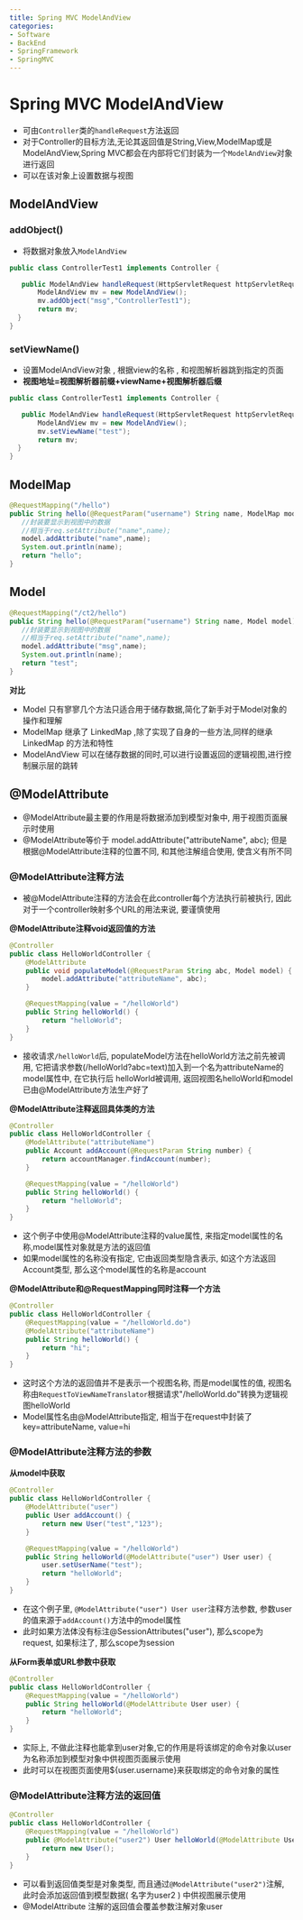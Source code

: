 ```yaml
---
title: Spring MVC ModelAndView
categories:
- Software
- BackEnd
- SpringFramework
- SpringMVC
---
```

# Spring MVC ModelAndView

- 可由`Controller`类的`handleRequest`方法返回
- 对于Controller的目标方法,无论其返回值是String,View,ModelMap或是ModelAndView,Spring MVC都会在内部将它们封装为一个`ModelAndView`对象进行返回
- 可以在该对象上设置数据与视图

## ModelAndView

### addObject()

- 将数据对象放入`ModelAndView`

```java
public class ControllerTest1 implements Controller {

   public ModelAndView handleRequest(HttpServletRequest httpServletRequest, HttpServletResponse httpServletResponse) throws Exception {
       ModelAndView mv = new ModelAndView();
       mv.addObject("msg","ControllerTest1");
       return mv;
  }
}
```

### setViewName()

- 设置ModelAndView对象 , 根据view的名称 , 和视图解析器跳到指定的页面
- **视图地址=视图解析器前缀+viewName+视图解析器后缀**

```java
public class ControllerTest1 implements Controller {

   public ModelAndView handleRequest(HttpServletRequest httpServletRequest, HttpServletResponse httpServletResponse) throws Exception {
       ModelAndView mv = new ModelAndView();
       mv.setViewName("test");
       return mv;
  }
}
```

## ModelMap

```java
@RequestMapping("/hello")
public String hello(@RequestParam("username") String name, ModelMap model){
   //封装要显示到视图中的数据
   //相当于req.setAttribute("name",name);
   model.addAttribute("name",name);
   System.out.println(name);
   return "hello";
}
```

## Model

```java
@RequestMapping("/ct2/hello")
public String hello(@RequestParam("username") String name, Model model){
   //封装要显示到视图中的数据
   //相当于req.setAttribute("name",name);
   model.addAttribute("msg",name);
   System.out.println(name);
   return "test";
}
```

**对比**

- Model 只有寥寥几个方法只适合用于储存数据,简化了新手对于Model对象的操作和理解
- ModelMap 继承了 LinkedMap ,除了实现了自身的一些方法,同样的继承 LinkedMap 的方法和特性
- ModelAndView 可以在储存数据的同时,可以进行设置返回的逻辑视图,进行控制展示层的跳转

## @ModelAttribute

- @ModelAttribute最主要的作用是将数据添加到模型对象中, 用于视图页面展示时使用
- @ModelAttribute等价于 model.addAttribute("attributeName", abc); 但是根据@ModelAttribute注释的位置不同, 和其他注解组合使用, 使含义有所不同

### @ModelAttribute注释方法

- 被@ModelAttribute注释的方法会在此controller每个方法执行前被执行, 因此对于一个controller映射多个URL的用法来说, 要谨慎使用

**@ModelAttribute注释void返回值的方法**

```java
@Controller
public class HelloWorldController {
    @ModelAttribute
    public void populateModel(@RequestParam String abc, Model model) {
        model.addAttribute("attributeName", abc);
    }

    @RequestMapping(value = "/helloWorld")
    public String helloWorld() {
        return "helloWorld";
    }
}
```

- 接收请求`/helloWorld`后, populateModel方法在helloWorld方法之前先被调用, 它把请求参数(/helloWorld?abc=text)加入到一个名为attributeName的model属性中, 在它执行后 helloWorld被调用, 返回视图名helloWorld和model已由@ModelAttribute方法生产好了

**@ModelAttribute注释返回具体类的方法**

```java
@Controller
public class HelloWorldController {
    @ModelAttribute("attributeName")
    public Account addAccount(@RequestParam String number) {
        return accountManager.findAccount(number);
    }

    @RequestMapping(value = "/helloWorld")
    public String helloWorld() {
        return "helloWorld";
    }
}
```

- 这个例子中使用@ModelAttribute注释的value属性, 来指定model属性的名称,model属性对象就是方法的返回值
- 如果model属性的名称没有指定, 它由返回类型隐含表示, 如这个方法返回Account类型, 那么这个model属性的名称是account

**@ModelAttribute和@RequestMapping同时注释一个方法**

```java
@Controller
public class HelloWorldController {
    @RequestMapping(value = "/helloWorld.do")
    @ModelAttribute("attributeName")
    public String helloWorld() {
        return "hi";
    }
}
```

- 这时这个方法的返回值并不是表示一个视图名称, 而是model属性的值, 视图名称由`RequestToViewNameTranslator`根据请求"/helloWorld.do"转换为逻辑视图helloWorld
- Model属性名由@ModelAttribute指定, 相当于在request中封装了key=attributeName, value=hi

### @ModelAttribute注释方法的参数

**从model中获取**

```java
@Controller
public class HelloWorldController {
    @ModelAttribute("user")
    public User addAccount() {
        return new User("test","123");
    }

    @RequestMapping(value = "/helloWorld")
    public String helloWorld(@ModelAttribute("user") User user) {
        user.setUserName("test");
        return "helloWorld";
    }
}
```

- 在这个例子里, `@ModelAttribute("user") User user`注释方法参数, 参数user的值来源于`addAccount()`方法中的model属性
- 此时如果方法体没有标注@SessionAttributes("user"), 那么scope为request, 如果标注了, 那么scope为session

**从Form表单或URL参数中获取**

```java
@Controller
public class HelloWorldController {
    @RequestMapping(value = "/helloWorld")
    public String helloWorld(@ModelAttribute User user) {
        return "helloWorld";
    }
}
```

- 实际上, 不做此注释也能拿到user对象,它的作用是将该绑定的命令对象以user为名称添加到模型对象中供视图页面展示使用
- 此时可以在视图页面使用${user.username}来获取绑定的命令对象的属性

### @ModelAttribute注释方法的返回值

```java
@Controller
public class HelloWorldController {
    @RequestMapping(value = "/helloWorld")
    public @ModelAttribute("user2") User helloWorld(@ModelAttribute User user) {
        return new User();
    }
}
```

- 可以看到返回值类型是对象类型, 而且通过`@ModelAttribute("user2")`注解, 此时会添加返回值到模型数据( 名字为user2 ) 中供视图展示使用
- @ModelAttribute 注解的返回值会覆盖参数注解对象user
